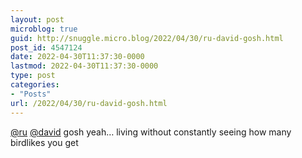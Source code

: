 ```yaml
---
layout: post
microblog: true
guid: http://snuggle.micro.blog/2022/04/30/ru-david-gosh.html
post_id: 4547124
date: 2022-04-30T11:37:30-0000
lastmod: 2022-04-30T11:37:30-0000
type: post
categories:
- "Posts"
url: /2022/04/30/ru-david-gosh.html
---
```

<p><span class="h-card" translate="no"><a href="https://fosstodon.org/@ru" class="u-url mention">@<span>ru</span></a></span> <span class="h-card" translate="no"><a href="https://tech.lgbt/@david" class="u-url mention">@<span>david</span></a></span> gosh yeah… living without constantly seeing how many birdlikes you get</p>
